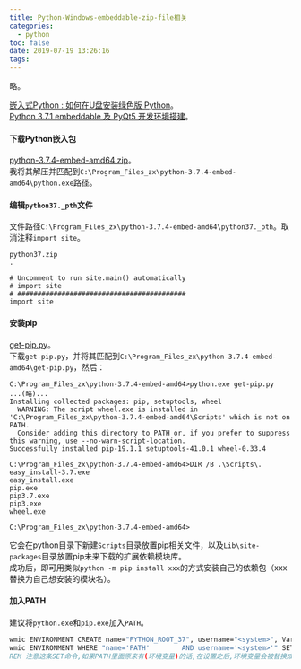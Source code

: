 ```yaml
---
title: Python-Windows-embeddable-zip-file相关
categories:
  - python
toc: false
date: 2019-07-19 13:26:16
tags:
---
```

略。
<!-- more -->

[嵌入式Python : 如何在U盘安装绿色版 Python](https://baijiahao.baidu.com/s?id=1592976804446590381)。  
[Python 3.7.1 embeddable 及 PyQt5 开发环境搭建](https://blog.csdn.net/blackwoodcliff/article/details/84844917)。  

#### 下载Python嵌入包
[python-3.7.4-embed-amd64.zip](https://www.python.org/ftp/python/3.7.4/python-3.7.4-embed-amd64.zip)。  
我将其解压并匹配到`C:\Program_Files_zx\python-3.7.4-embed-amd64\python.exe`路径。  

#### 编辑`python37._pth`文件
文件路径`C:\Program_Files_zx\python-3.7.4-embed-amd64\python37._pth`。取消注释`import site`。  
```
python37.zip
.

# Uncomment to run site.main() automatically
# import site
# ##########################################
import site
```

#### 安装pip
[get-pip.py](https://bootstrap.pypa.io/get-pip.py)。  
下载`get-pip.py`，并将其匹配到`C:\Program_Files_zx\python-3.7.4-embed-amd64\get-pip.py`，然后：  
```
C:\Program_Files_zx\python-3.7.4-embed-amd64>python.exe get-pip.py
...(略)...
Installing collected packages: pip, setuptools, wheel
  WARNING: The script wheel.exe is installed in 'C:\Program_Files_zx\python-3.7.4-embed-amd64\Scripts' which is not on PATH.
  Consider adding this directory to PATH or, if you prefer to suppress this warning, use --no-warn-script-location.
Successfully installed pip-19.1.1 setuptools-41.0.1 wheel-0.33.4

C:\Program_Files_zx\python-3.7.4-embed-amd64>DIR /B .\Scripts\.
easy_install-3.7.exe
easy_install.exe
pip.exe
pip3.7.exe
pip3.exe
wheel.exe

C:\Program_Files_zx\python-3.7.4-embed-amd64>
```
它会在python目录下新建`Scripts`目录放置pip相关文件，以及`Lib\site-packages`目录放置pip未来下载的扩展依赖模块库。  
成功后，即可用类似`python -m pip install xxx`的方式安装自己的依赖包（xxx替换为自己想安装的模块名）。  

#### 加入PATH
建议将`python.exe`和`pip.exe`加入`PATH`。
```bat
wmic ENVIRONMENT CREATE name="PYTHON_ROOT_37", username="<system>", VariableValue="C:\Program_Files_zx\python-3.7.4-embed-amd64"
wmic ENVIRONMENT WHERE "name='PATH'        AND username='<system>'" SET VariableValue="%PATH%;%PYTHON_ROOT_37%;%PYTHON_ROOT_37%\Scripts;"
REM 注意这条SET命令,如果PATH里面原来有(环境变量)的话,在设置之后,环境变量会被替换成对应的值.
```
